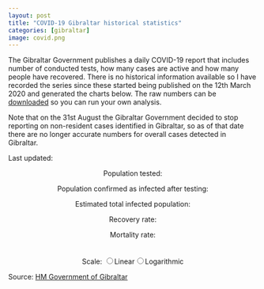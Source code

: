 ```yaml
---
layout: post
title: "COVID-19 Gibraltar historical statistics"
categories: [gibraltar]
image: covid.png
---
```


The Gibraltar Government publishes a daily COVID-19 report that includes number of conducted tests, how many cases are active and how many people have recovered. There is no historical information available so I have recorded the series since these started being published on the 12th March 2020 and generated the charts below. The raw numbers can be [downloaded](/assets/js/covid19-gibraltar.js) so you can run your own analysis.

Note that on the 31st August the Gibraltar Government decided to stop reporting on non-resident cases identified in Gibraltar, so as of that date there are no longer accurate numbers for overall cases detected in Gibraltar.

Last updated: _<span id="text_last_update"></span>_

<p style="text-align: center;">
  Population tested: <span id="text_population_tested"></span>
</p>

<p style="text-align: center;">
  Population confirmed as infected after testing: <span id="text_population_infected"></span>
</p>

<p style="text-align: center;">
  Estimated total infected population: <span id="text_infection_prevalence"></span>
</p>

<p style="text-align: center;">
  Recovery rate: <b><span id="text_recovery_rate"></span></b>
</p>

<p style="text-align: center;">
  Mortality rate: <b><span id="text_mortality_rate"></span></b>
</p>

<link href="{{ base.url | prepend: site.url }}/assets/js/apexcharts/styles.css" rel="stylesheet" />
<script src="{{ base.url | prepend: site.url }}/assets/js/apexcharts/apexcharts.js"></script>
<script src="{{ base.url | prepend: site.url }}/assets/js/covid19-gibraltar.js"></script>

  <style>
      
    .chart {
      max-width: 800px;
      margin: 35px auto;
    }
      
  </style>

  <div id="chart_active_recovered" class="chart"></div>
  <div id="chart_tests" class="chart"></div>
  <div id="chart_total" class="chart"></div>

  <form name="scale">
    <center>Scale: <input type="radio" name="linear"><label for="linear">Linear</label><input type="radio" name="logarithmic"><label for="logarithmic">Logarithmic</label></center>
  </form>

Source: [HM Government of Gibraltar](https://www.gibraltar.gov.gi/covid19)

<script>

// Constants

var population = 32116;
var sample_tests_positive = 10;
var sample_tests_received = 400;

// Calculate and show key KPIs

var current_active = series.covid19GibraltarSeries.active.slice(-1)[0];
var current_recovered = series.covid19GibraltarSeries.recovered.slice(-1)[0];
var current_total = current_active + current_recovered;
var current_deceased = series.covid19GibraltarSeries.deceased.slice(-1)[0];
var current_tests_pending = series.covid19GibraltarSeries.tests_pending.slice(-1)[0];
var current_tests_received = series.covid19GibraltarSeries.tests_received.slice(-1)[0];
var current_tests_total = current_tests_pending + current_tests_received;
const current_last_update = new Date(Date.parse(series.covid19GibraltarSeries.dates.slice(-1)[0]));

var population_tested = (current_tests_total / population) * 100;
var population_infected = (current_total / population) * 100;
var recovery_rate = (current_recovered / (current_active + current_recovered)) * 100;
var mortality_rate = (current_deceased / population) * 100;
var prevalence_rate = (sample_tests_positive / sample_tests_received) * 100;
var prevalence_infected = parseInt((prevalence_rate * population ) / 100, 10);

document.getElementById("text_population_tested").innerHTML = "<b>" + current_tests_total.toLocaleString() + " (" + population_tested.toFixed(2) + "%)</b> of which " + current_tests_received.toLocaleString() + " tests have been received";
document.getElementById("text_population_infected").innerHTML = "<b>" + current_total.toLocaleString() + " (" + population_infected.toFixed(2) + "%)</b> of which " + current_active.toLocaleString() + " remain active";
document.getElementById("text_recovery_rate").innerHTML = recovery_rate.toFixed(2) + "%";
document.getElementById("text_mortality_rate").innerHTML = mortality_rate.toFixed(2) + "%";
document.getElementById("text_infection_prevalence").innerHTML = "<b>" + prevalence_infected.toLocaleString() + " (" + prevalence_rate.toFixed(2) + "%)</b>";

prevalence_rate.toFixed(2) + "%";
document.getElementById("text_last_update").innerHTML = current_last_update.toDateString();

// Calculate new and total cases series
var newcases = [];
var totalcases = [];

var previous_day_infected = 0;

for(var i = 0; i < series.covid19GibraltarSeries.active.length; i++) {
  current_infected = series.covid19GibraltarSeries.active[i] + series.covid19GibraltarSeries.recovered[i] + series.covid19GibraltarSeries.deceased[i];

  newcases[i] = current_infected - previous_day_infected;
  totalcases[i] = current_infected;

  previous_day_infected = current_infected
}

series.covid19GibraltarSeries.newcases = newcases;
series.covid19GibraltarSeries.totalcases = totalcases;

// Configure and show charts

var options_active_recovered = {
  series: [{
      data: series.covid19GibraltarSeries.active,
      name: "Active"
    },
    {
      data: series.covid19GibraltarSeries.recovered,
      name: "Recovered"
    },
    {
      data: series.covid19GibraltarSeries.deceased,
      name: "Deceased"
    },
    {
      data: series.covid19GibraltarSeries.newcases,
      name: "Daily new cases",
      type: 'column'
    }

  ],
  chart: {
    height: 350,
    type: 'line',
    id: 'active-recovered-chart',
  },

  legend: {
    position: 'top'
  },


  annotations: {
     xaxis: [{
      x: new Date('2020-03-24').getTime(),
      strokeDashArray: 0,
      borderColor: '#808080',
      label: {
        borderColor: '#808080',
        style: {
          color: '#fff',
          background: '#808080',
        },
        text: 'Lockdown starts',
      }
    },
    {
      x: new Date('2020-04-08').getTime(),
      strokeDashArray: 0,
      borderColor: '#00cc66',
      label: {
        borderColor: '#00cc66',
        style: {
          color: '#fff',
          background: '#00cc66',
        },
        text: 'Lockdown impact expected'
      }
    },
    {
      x: new Date('2020-04-29').getTime(),
      strokeDashArray: 0,
      borderColor: '#ff9933',
      label: {
        borderColor: '#ff9933',
        style: {
          color: '#fff',
          background: '#ff9933',
        },
        text: 'Over 70s confinement relaxation'
      }
    },
    {
      x: new Date('2020-05-02').getTime(),
      strokeDashArray: 0,
      borderColor: '#4c9900',
      label: {
        borderColor: '#4c9900',
        style: {
          color: '#fff',
          background: '#4c9900',
        },
        text: 'Phase 1: Retail relaxation'
      }
    },
    {
      x: new Date('2020-05-17').getTime(),
      strokeDashArray: 0,
      borderColor: '#dd6633',
      label: {
        borderColor: '#dd6633',
        style: {
          color: '#fff',
          background: '#dd6633',
        },
        text: 'Phase 1 impact expected',
        position: 'bottom'
      }
    },
    {
      x: new Date('2020-05-18').getTime(),
      strokeDashArray: 0,
      borderColor: '#bfc2c4',
      label: {
        borderColor: '#bfc2c4',
        style: {
          color: '#fff',
          background: '#bfc2c4',
        },
        text: 'Phase 2: Unrestricted movement'
      }
    },
    {
      x: new Date('2020-06-01').getTime(),
      strokeDashArray: 0,
      borderColor: '#42B04D',
      label: {
        borderColor: '#42B04D',
        style: {
          color: '#fff',
          background: '#42B04D',
        },
        text: 'Phase 3: Eat out and transport'
      }
    },
    {
      x: new Date('2020-06-16').getTime(),
      strokeDashArray: 0,
      borderColor: '#5495C7',
      label: {
        borderColor: '#5495C7',
        style: {
          color: '#fff',
          background: '#5495C7',
        },
        text: 'Phase 4: Bars and beaches'
      }
    },
    {
      x: new Date('2020-06-29').getTime(),
      strokeDashArray: 0,
      borderColor: '#00cc00',
      label: {
        borderColor: '#00cc00',
        style: {
          color: '#fff',
          background: '#00cc00',
        },
        text: 'Phase 5: Public gatherings'
      }
    },
    {
      x: new Date('2020-07-15').getTime(),
      strokeDashArray: 0,
      borderColor: '#00dd00',
      label: {
        borderColor: '#00dd00',
        style: {
          color: '#fff',
          background: '#00dd00',
        },
        text: 'Phase 6: Final review'
      }
    },
/*    {
      x: new Date('2020-08-1').getTime(),
      strokeDashArray: 0,
      borderColor: '#00ff00',
      label: {
        borderColor: '#00ff00',
        style: {
          color: '#fff',
          background: '#00ff00',
        },
        text: 'Rock unlock (achievement unlocked)'
      }
    }
*/
    ]
  },
  
  dataLabels: {
    enabled: false
  },
  colors: [
    '#da1f28', '#9bbb59', '#000000', '#66b2ff'
  ],
  stroke: {
    curve: 'straight',
    width: [3, 3, 3, 0]
  },
  grid: {
    padding: {
      right: 30,
      left: 20
    }
  },
  title: {
    text: 'Gibraltar COVID-19 Active vs. Recovered cases',
    align: 'left'
  },

  labels: series.covid19GibraltarSeries.dates,

  xaxis: {
    type: 'datetime',
  },
  yaxis: [{
          title: {
            text: 'Number of people',
          }
        }]
};


// Setup graphs showing the testing results

var options_tests = {
  series: [
    {
      data: series.covid19GibraltarSeries.tests_received,
      name: "Received"
    },
    {
      data: series.covid19GibraltarSeries.tests_pending,
      name: "Pending"
    }
  ],
  chart: {
    height: 350,
    type: 'line',
    id: 'active-tests-chart',
    stacked: true
  },

  legend: {
    position: 'top'
  },
  

  annotations: {
     xaxis: [{
      x: new Date('2020-04-01').getTime(),
      x2: new Date('2020-04-07').getTime(),
      strokeDashArray: 0,
      borderColor: '#775DD0',
      label: {
        borderColor: '#775DD0',
        style: {
          color: '#fff',
          background: '#775DD0'
        },
        text: 'Random testing',
      }
    },
    {
      x: new Date('2020-04-10').getTime(),
      strokeDashArray: 0,
      borderColor: '#0854a5',
      opacity: 0.3,
      label: {
        borderColor: '#0854a5',
        style: {
          color: '#fff',
          background: '#0854a5'
        },
        text: 'Local testing starts',
        position: 'bottom'
      }
    },
    {
      x: new Date('2020-04-27').getTime(),
      x2: new Date('2020-05-12').getTime(),
      strokeDashArray: 0,
      borderColor: '#b266ff',
      label: {
        borderColor: '#b266ff',
        style: {
          color: '#fff',
          background: '#b266ff'
        },
        text: 'Front-line random testing',
        position: 'bottom'
      }
    }]
  },
  dataLabels: {
    enabled: false
  },
  colors: [
    '#39639d','#323232'
  ],
  stroke: {
    curve: 'straight',
    width: 3
  },
  grid: {
    padding: {
      right: 30,
      left: 20
    }
  },
  title: {
    text: 'Gibraltar COVID-19 Tests received and pending',
    align: 'left'
  },

  labels: series.covid19GibraltarSeries.dates,
  xaxis: {
    type: 'datetime',
  },
  yaxis: [{
          title: {
            text: 'Number of people',
          }
        }]

};

// Configure and show charts for total cases

var options_total = {
  series: [{
      data: series.covid19GibraltarSeries.totalcases,
      name: "Infected"
    },
/*    {
      data: series.covid19GibraltarSeries.recovered,
      name: "Recovered"
    }
  */  
  ],
  chart: {
    height: 350,
    type: 'line',
    id: 'total-chart',
  },

  legend: {
    position: 'top'
  },

  annotations: {
     xaxis: [{
      x: new Date('2020-03-24').getTime(),
      strokeDashArray: 0,
      borderColor: '#808080',
      label: {
        borderColor: '#808080',
        style: {
          color: '#fff',
          background: '#808080',
        },
        text: 'Lockdown starts',
      }
    }]
  },

  dataLabels: {
    enabled: false
  },
  colors: [
    '#000000',
    '#9bbb59'  
  ],
  stroke: {
    curve: 'straight',
    width: 3
  },
  grid: {
    padding: {
      right: 30,
      left: 20
    }
  },
  title: {
    text: 'Gibraltar COVID-19 total cases',
    align: 'left'
  },

  labels: series.covid19GibraltarSeries.dates,

  xaxis: {
    type: 'datetime',
  },
  yaxis: [{
          title: {
            text: 'Total cases',
          },
          seriesName: 'Total cases',
          // logarithmic: true
  }]
  
};

var chart_active_recovered = new ApexCharts(document.querySelector("#chart_active_recovered"), options_active_recovered);
var chart_tests = new ApexCharts(document.querySelector("#chart_tests"), options_tests);
var chart_total = new ApexCharts(document.querySelector("#chart_total"), options_total);

chart_active_recovered.render();
chart_tests.render();
chart_total.render();

// Setup scale handler

function setLogarithmicScale(logarithmic) {
  options_total.yaxis[0].logarithmic = logarithmic;
  ApexCharts.exec('total-chart', 'updateOptions', { options_total }, false, true);
}

document.scale.logarithmic.checked = true;
setLogarithmicScale(true);
document.scale.linear.addEventListener('click', function() { setLogarithmicScale(false); document.scale.logarithmic.checked = false; document.scale.linear.checked = true; });
document.scale.logarithmic.addEventListener('click', function() { setLogarithmicScale(true); document.scale.linear.checked = false; document.scale.logarithmic.checked = true; });


</script>
